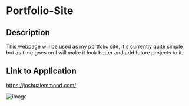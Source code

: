 # Portfolio-Site

## Description

This webpage will be used as my portfolio site, it's currently quite simple but as time goes on I will make it look better and add future projects to it.

## Link to Application

https://joshualemmond.com/

![image](https://user-images.githubusercontent.com/114708968/220211539-3b23dd83-d0ad-4e8d-b52b-950fc3394b27.png)
